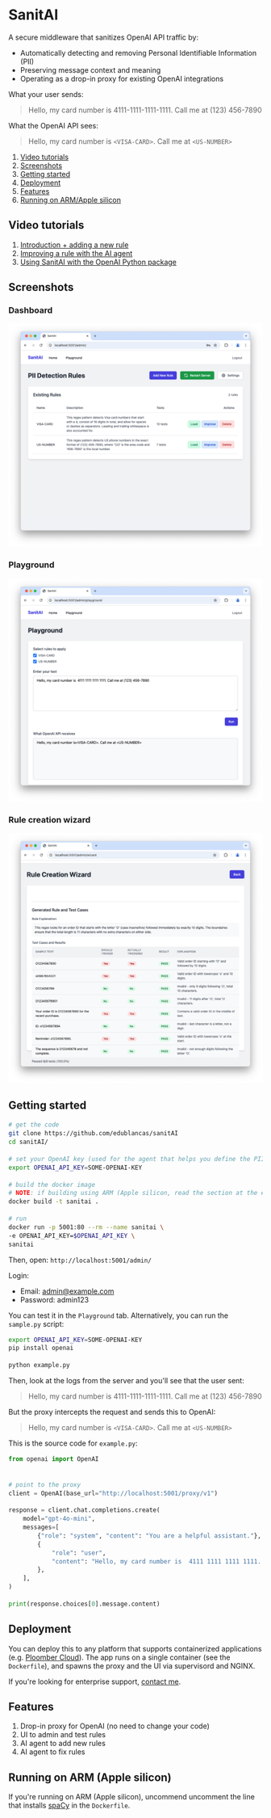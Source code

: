 # SanitAI

A secure middleware that sanitizes OpenAI API traffic by:

- Automatically detecting and removing Personal Identifiable Information (PII)
- Preserving message context and meaning
- Operating as a drop-in proxy for existing OpenAI integrations

What your user sends:

> Hello, my card number is 4111-1111-1111-1111. Call me at (123) 456-7890

What the OpenAI API sees:

> Hello, my card number is `<VISA-CARD>`. Call me at `<US-NUMBER>`

1. [Video tutorials](#video-tutorials)
2. [Screenshots](#screenshots)
3. [Getting started](#getting-started)
4. [Deployment](#deployment)
5. [Features](#features)
6. [Running on ARM/Apple silicon](#running-on-arm-apple-silicon)


## Video tutorials

1. [Introduction + adding a new rule](https://youtu.be/bdA7T6Z6YQ4)
2. [Improving a rule with the AI agent](https://youtu.be/Pi3P_qiIfzE)
3. [Using SanitAI with the OpenAI Python package](https://youtu.be/y40lB_SAuew)

## Screenshots

### Dashboard

![dashboard](images/dashboard.png)

### Playground


![playground](images/playground.png)

### Rule creation wizard

![rule creation](images/rule-creation.png)

## Getting started


```sh
# get the code
git clone https://github.com/edublancas/sanitAI
cd sanitAI/

# set your OpenAI key (used for the agent that helps you define the PII rules)
export OPENAI_API_KEY=SOME-OPENAI-KEY

# build the docker image
# NOTE: if building using ARM (Apple silicon, read the section at the end)
docker build -t sanitai .

# run
docker run -p 5001:80 --rm --name sanitai \
-e OPENAI_API_KEY=$OPENAI_API_KEY \
sanitai
```

Then, open: `http://localhost:5001/admin/`

Login:

- Email: admin@example.com
- Password: admin123


You can test it in the `Playground` tab. Alternatively, you can run the `sample.py`
script:

```sh
export OPENAI_API_KEY=SOME-OPENAI-KEY
pip install openai

python example.py
```

Then, look at the logs from the server and you'll see that the user sent:

> Hello, my card number is 4111-1111-1111-1111. Call me at (123) 456-7890

But the proxy intercepts the request and sends this to OpenAI:

> Hello, my card number is `<VISA-CARD>`. Call me at `<US-NUMBER>`


This is the source code for `example.py`:

```python
from openai import OpenAI


# point to the proxy
client = OpenAI(base_url="http://localhost:5001/proxy/v1")

response = client.chat.completions.create(
    model="gpt-4o-mini",
    messages=[
        {"role": "system", "content": "You are a helpful assistant."},
        {
            "role": "user",
            "content": "Hello, my card number is  4111 1111 1111 1111. Call me at (123) 456-7890",
        },
    ],
)

print(response.choices[0].message.content)
```


## Deployment

You can deploy this to any platform that supports containerized applications (e.g.
[Ploomber Cloud](https://ploomber.io/)). The app runs on a single container (see the `Dockerfile`), and spawns the proxy and the UI via supervisord and NGINX.

If you're looking for enterprise support, [contact me](https://github.com/edublancas).

## Features

1. Drop-in proxy for OpenAI (no need to change your code)
2. UI to admin and test rules
3. AI agent to add new rules
4. AI agent to fix rules

## Running on ARM (Apple silicon)

If you're running on ARM (Apple silicon), uncommend uncomment the line that installs
[spaCy](https://github.com/explosion/cython-blis/issues/9#issuecomment-522320875) in
the `Dockerfile`.
